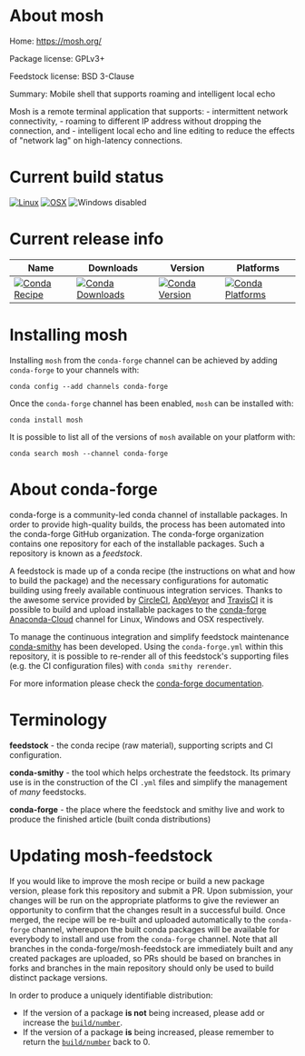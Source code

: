 About mosh
==========

Home: https://mosh.org/

Package license: GPLv3+

Feedstock license: BSD 3-Clause

Summary: Mobile shell that supports roaming and intelligent local echo

Mosh is a remote terminal application that supports:
    - intermittent network connectivity,
    - roaming to different IP address without dropping the connection, and
    - intelligent local echo and line editing to reduce the effects
      of "network lag" on high-latency connections.


Current build status
====================

[![Linux](https://img.shields.io/circleci/project/github/conda-forge/mosh-feedstock/master.svg?label=Linux)](https://circleci.com/gh/conda-forge/mosh-feedstock)
[![OSX](https://img.shields.io/travis/conda-forge/mosh-feedstock/master.svg?label=macOS)](https://travis-ci.org/conda-forge/mosh-feedstock)
![Windows disabled](https://img.shields.io/badge/Windows-disabled-lightgrey.svg)

Current release info
====================

| Name | Downloads | Version | Platforms |
| --- | --- | --- | --- |
| [![Conda Recipe](https://img.shields.io/badge/recipe-mosh-green.svg)](https://anaconda.org/conda-forge/mosh) | [![Conda Downloads](https://img.shields.io/conda/dn/conda-forge/mosh.svg)](https://anaconda.org/conda-forge/mosh) | [![Conda Version](https://img.shields.io/conda/vn/conda-forge/mosh.svg)](https://anaconda.org/conda-forge/mosh) | [![Conda Platforms](https://img.shields.io/conda/pn/conda-forge/mosh.svg)](https://anaconda.org/conda-forge/mosh) |

Installing mosh
===============

Installing `mosh` from the `conda-forge` channel can be achieved by adding `conda-forge` to your channels with:

```
conda config --add channels conda-forge
```

Once the `conda-forge` channel has been enabled, `mosh` can be installed with:

```
conda install mosh
```

It is possible to list all of the versions of `mosh` available on your platform with:

```
conda search mosh --channel conda-forge
```


About conda-forge
=================

conda-forge is a community-led conda channel of installable packages.
In order to provide high-quality builds, the process has been automated into the
conda-forge GitHub organization. The conda-forge organization contains one repository
for each of the installable packages. Such a repository is known as a *feedstock*.

A feedstock is made up of a conda recipe (the instructions on what and how to build
the package) and the necessary configurations for automatic building using freely
available continuous integration services. Thanks to the awesome service provided by
[CircleCI](https://circleci.com/), [AppVeyor](https://www.appveyor.com/)
and [TravisCI](https://travis-ci.org/) it is possible to build and upload installable
packages to the [conda-forge](https://anaconda.org/conda-forge)
[Anaconda-Cloud](https://anaconda.org/) channel for Linux, Windows and OSX respectively.

To manage the continuous integration and simplify feedstock maintenance
[conda-smithy](https://github.com/conda-forge/conda-smithy) has been developed.
Using the ``conda-forge.yml`` within this repository, it is possible to re-render all of
this feedstock's supporting files (e.g. the CI configuration files) with ``conda smithy rerender``.

For more information please check the [conda-forge documentation](https://conda-forge.org/docs/).

Terminology
===========

**feedstock** - the conda recipe (raw material), supporting scripts and CI configuration.

**conda-smithy** - the tool which helps orchestrate the feedstock.
                   Its primary use is in the construction of the CI ``.yml`` files
                   and simplify the management of *many* feedstocks.

**conda-forge** - the place where the feedstock and smithy live and work to
                  produce the finished article (built conda distributions)


Updating mosh-feedstock
=======================

If you would like to improve the mosh recipe or build a new
package version, please fork this repository and submit a PR. Upon submission,
your changes will be run on the appropriate platforms to give the reviewer an
opportunity to confirm that the changes result in a successful build. Once
merged, the recipe will be re-built and uploaded automatically to the
`conda-forge` channel, whereupon the built conda packages will be available for
everybody to install and use from the `conda-forge` channel.
Note that all branches in the conda-forge/mosh-feedstock are
immediately built and any created packages are uploaded, so PRs should be based
on branches in forks and branches in the main repository should only be used to
build distinct package versions.

In order to produce a uniquely identifiable distribution:
 * If the version of a package **is not** being increased, please add or increase
   the [``build/number``](https://conda.io/docs/user-guide/tasks/build-packages/define-metadata.html#build-number-and-string).
 * If the version of a package **is** being increased, please remember to return
   the [``build/number``](https://conda.io/docs/user-guide/tasks/build-packages/define-metadata.html#build-number-and-string)
   back to 0.
